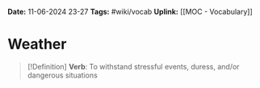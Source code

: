 **Date:** 11-06-2024 23-27
**Tags:** #wiki/vocab 
**Uplink:** [[MOC - Vocabulary]]

# Weather

>[!Definition]
>**Verb**: To withstand stressful events, duress, and/or dangerous situations

